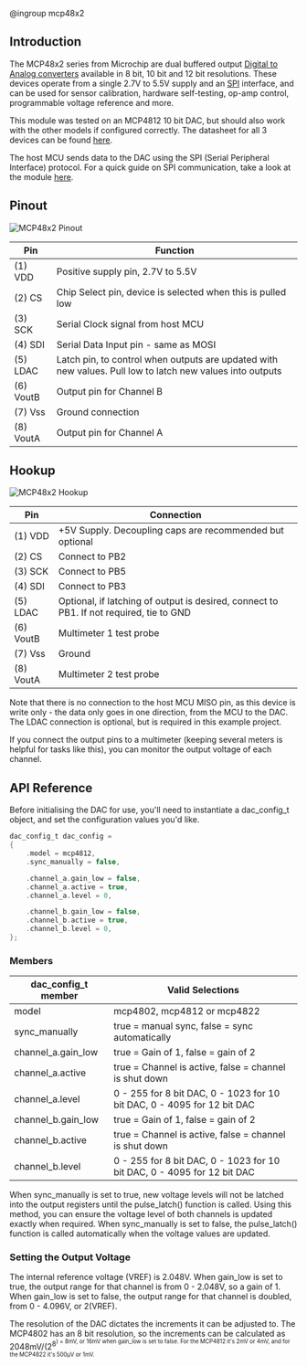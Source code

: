 @ingroup mcp48x2

## Introduction
The MCP48x2 series from Microchip are dual buffered output [Digital to Analog converters][DAC_URL] available in 8 bit, 10 bit and 12 bit resolutions. These devices operate from a single 2.7V to 5.5V supply and an [SPI][SPI_URL] interface, and can be used for sensor calibration, hardware self-testing, op-amp control, programmable voltage reference and  more.

This module was tested on an MCP4812 10 bit DAC, but should also work with the other models if configured correctly. The datasheet for all 3 devices can be found [here][MCP48x2_Datasheet_URL].

The host MCU sends data to the DAC using the SPI (Serial Peripheral Interface) protocol. For a quick guide on SPI communication, take a look at the module [here][SPI_Module_URL].

## Pinout

![MCP48x2 Pinout](./images/mcp48x2_pinout.png)

| Pin       | Function  |
| --------- | --------- |
| (1) VDD   | Positive supply pin, 2.7V to 5.5V |
| (2) CS    | Chip Select pin, device is selected when this is pulled low |
| (3) SCK   | Serial Clock signal from host MCU |
| (4) SDI   | Serial Data Input pin - same as MOSI |
| (5) LDAC  | Latch pin, to control when outputs are updated with new values. Pull low to latch new values into outputs |
| (6) VoutB  | Output pin for Channel B |
| (7) Vss    | Ground connection |
| (8) VoutA  | Output pin for Channel A |

## Hookup

![MCP48x2 Hookup](./images/mcp48x2_hookup.png)

| Pin       | Connection   |
| --------- | ------------ |
| (1) VDD   | +5V Supply. Decoupling caps are recommended but optional |
| (2) CS    | Connect to PB2 |
| (3) SCK   | Connect to PB5 |
| (4) SDI   | Connect to PB3 |
| (5) LDAC  | Optional, if latching of output is desired, connect to PB1. If not required, tie to GND |
| (6) VoutB | Multimeter 1 test probe |
| (7) Vss   | Ground |
| (8) VoutA | Multimeter 2 test probe |

Note that there is no connection to the host MCU MISO pin, as this device is write only - the data only goes in one direction, from the MCU to the DAC. The LDAC connection is optional, but is required in this example project. 

If you connect the output pins to a multimeter (keeping several meters is helpful for tasks like this), you can monitor the output voltage of each channel.

## API Reference

Before initialising the DAC for use, you'll need to instantiate a dac_config_t object, and set the configuration values you'd like.

```C
dac_config_t dac_config =
{
	.model = mcp4812,
	.sync_manually = false,

	.channel_a.gain_low = false,
	.channel_a.active = true,
	.channel_a.level = 0,

	.channel_b.gain_low = false,
	.channel_b.active = true,
	.channel_b.level = 0,
};
```
### Members

| dac_config_t member     | Valid Selections    |
| ----------------------- | ------------------- |
| model                   | mcp4802, mcp4812 or mcp4822 |
| sync_manually           | true = manual sync, false = sync automatically |
| channel_a.gain_low 	  | true = Gain of 1, false = gain of 2 |
| channel_a.active        | true = Channel is active, false = channel is shut down |
| channel_a.level         | 0 - 255 for 8 bit DAC, 0 - 1023 for 10 bit DAC, 0 - 4095 for 12 bit DAC |
| channel_b.gain_low 	  | true = Gain of 1, false = gain of 2 |
| channel_b.active        | true = Channel is active, false = channel is shut down |
| channel_b.level         | 0 - 255 for 8 bit DAC, 0 - 1023 for 10 bit DAC, 0 - 4095 for 12 bit DAC |

When sync_manually is set to true, new voltage levels will not be latched into the output registers until the pulse_latch() function is called. Using this method, you can ensure the voltage level of both channels is updated exactly when required. When sync_manually is set to false, the pulse_latch() function is called automatically when the voltage values are updated.

### Setting the Output Voltage

The internal reference voltage (VREF) is 2.048V. When gain_low is set to true, the output range for that channel is from 0 - 2.048V, so a gain of 1. When gain_low is set to false, the output range for that channel is doubled, from 0 - 4.096V, or 2(VREF). 

The resolution of the DAC dictates the increments it can be adjusted to. The MCP4802 has an 8 bit resolution, so the increments can be calculated as 2048mV/(2<sup>8<sup>) = 8mV, or 16mV when gain_low is set to false. For the MCP4812 it's 2mV or 4mV, and for the MCP4822 it's 500µV or 1mV.


[DAC_URL]: https://en.wikipedia.org/wiki/Digital-to-analog_converter
[SPI_URL]: https://en.wikipedia.org/wiki/Serial_Peripheral_Interface
[MCP48x2_Datasheet_URL]: https://ww1.microchip.com/downloads/en/DeviceDoc/20002249B.pdf
[SPI_Module_URL]: https://jason-duffy.github.io/AVRly/html/group__spi.html

